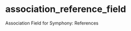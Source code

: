 association_reference_field
===========================

Association Field for Symphony: References
